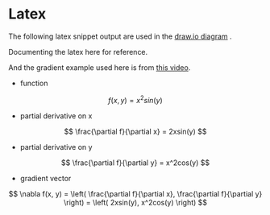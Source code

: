 # Latex

The following latex snippet output are used in the [draw.io diagram](./gradient.drawio) .

Documenting the latex here for reference.

And the gradient example used here is from [this video](https://www.youtube.com/watch?v=tIpKfDc295M).

- function 

$$
f(x,y) = x^2sin(y)
$$

- partial derivative on x

$$
\frac{\partial f}{\partial x} = 2xsin(y)
$$

- partial derivative on y

$$
\frac{\partial f}{\partial y} =  x^2cos(y)
$$


- gradient vector

$$
\nabla f(x, y) = \left( \frac{\partial f}{\partial x}, \frac{\partial f}{\partial y} \right) = \left( 2xsin(y), x^2cos(y) \right)
$$